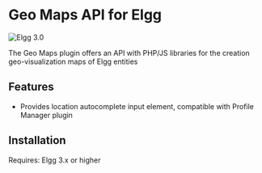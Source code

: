 Geo Maps API for Elgg
=====================

![Elgg 3.0](https://img.shields.io/badge/Elgg-3.0-orange.svg?style=flat-square)

The Geo Maps plugin offers an API with PHP/JS libraries for the creation geo-visualization maps of Elgg entities
 
## Features
- Provides location autocomplete input element, compatible with Profile Manager plugin


## Installation

Requires: Elgg 3.x or higher
